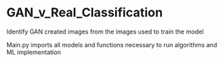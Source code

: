 # GAN_v_Real_Classification
Identify GAN created images from the images used to train the model

Main.py imports all models and functions necessary to run algorithms and ML implementation
